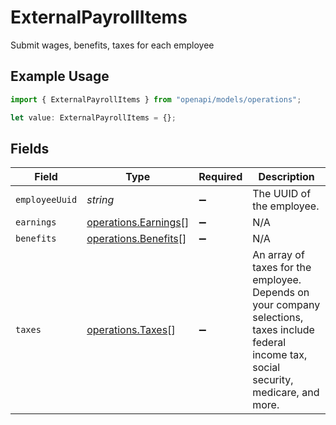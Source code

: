 # ExternalPayrollItems

Submit wages, benefits, taxes for each employee

## Example Usage

```typescript
import { ExternalPayrollItems } from "openapi/models/operations";

let value: ExternalPayrollItems = {};
```

## Fields

| Field                                                                                                                                          | Type                                                                                                                                           | Required                                                                                                                                       | Description                                                                                                                                    |
| ---------------------------------------------------------------------------------------------------------------------------------------------- | ---------------------------------------------------------------------------------------------------------------------------------------------- | ---------------------------------------------------------------------------------------------------------------------------------------------- | ---------------------------------------------------------------------------------------------------------------------------------------------- |
| `employeeUuid`                                                                                                                                 | *string*                                                                                                                                       | :heavy_minus_sign:                                                                                                                             | The UUID of the employee.                                                                                                                      |
| `earnings`                                                                                                                                     | [operations.Earnings](../../models/operations/earnings.md)[]                                                                                   | :heavy_minus_sign:                                                                                                                             | N/A                                                                                                                                            |
| `benefits`                                                                                                                                     | [operations.Benefits](../../models/operations/benefits.md)[]                                                                                   | :heavy_minus_sign:                                                                                                                             | N/A                                                                                                                                            |
| `taxes`                                                                                                                                        | [operations.Taxes](../../models/operations/taxes.md)[]                                                                                         | :heavy_minus_sign:                                                                                                                             | An array of taxes for the employee. Depends on your company selections, taxes include federal income tax, social security, medicare, and more. |